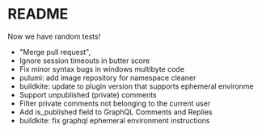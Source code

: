 # README

Now we have random tests!

- "Merge pull request",
- Ignore session timeouts in butter score
- Fix minor syntax bugs in windows multibyte code
- pulumi: add image repository for namespace cleaner
- buildkite: update to plugin version that supports ephemeral environme
- Support unpublished (private) comments
- Filter private comments not belonging to the current user
- Add is_published field to GraphQL Comments and Replies
- buildkite: fix graphql ephemeral environment instructions